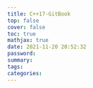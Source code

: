 ```yaml
---
title: C++17-GitBook
top: false
cover: false
toc: true
mathjax: true
date: 2021-11-20 20:52:32
password:
summary:
tags:
categories:
---
```

